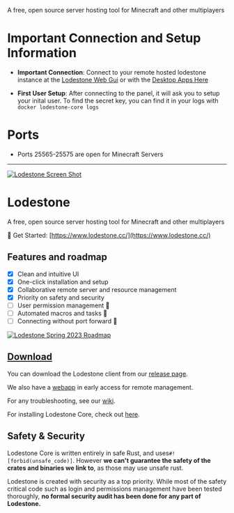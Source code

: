 A free, open source server hosting tool for Minecraft and other multiplayers

# Important Connection and Setup Information

- **Important Connection**: Connect to your remote hosted lodestone instance at the [Lodestone Web Gui](https://www.lodestone.cc/login/core/new?address=localhost&port=16662&protocol=http&apiVersion=v1) or with the [Desktop Apps Here](https://github.com/Lodestone-Team/lodestone#download)

- **First User Setup**: After connecting to the panel, it will ask you to setup your inital user. To find the secret key, you can find it in your logs with `docker lodestone-core logs`


# Ports 
- Ports 25565-25575 are open for Minecraft Servers

---

[![Lodestone Screen Shot](https://github.com/Lodestone-Team/lodestone/raw/main/public/assets/readmeRender.png)](https://www.lodestone.cc/)

# [](https://github.com/Lodestone-Team/lodestone#lodestone)Lodestone

A free, open source server hosting tool for Minecraft and other multiplayers

🔗 Get Started: [https://www.lodestone.cc/](https://www.lodestone.cc/)

## [](https://github.com/Lodestone-Team/lodestone#features-and-roadmap)Features and roadmap

-   [x]  Clean and intuitive UI
-   [x]  One-click installation and setup
-   [x]  Collaborative remote server and resource management
-   [x]  Priority on safety and security
-   [ ]  User permission management 🚧
-   [ ]  Automated macros and tasks 🚧
-   [ ]  Connecting without port forward 🚧

[![Lodestone Spring 2023 Roadmap](https://github.com/Lodestone-Team/lodestone/raw/main/public/assets/springRoadmap.png)](https://github.com/Lodestone-Team/lodestone/blob/main/public/assets/springRoadmap.png)

## [](https://github.com/Lodestone-Team/lodestone#download)[Download](https://github.com/Lodestone-Team/dashboard/releases/latest)

You can download the Lodestone client from our [release page](https://github.com/Lodestone-Team/dashboard/releases/latest).

We also have a [webapp](https://www.lodestone.cc/) in early access for remote management.

For any troubleshooting, see our [wiki](https://github.com/Lodestone-Team/lodestone/wiki/Known-Issues).

For installing Lodestone Core, check out [here](https://github.com/Lodestone-Team/lodestone_core).

## [](https://github.com/Lodestone-Team/lodestone#safety--security)Safety & Security

Lodestone Core is written entirely in safe Rust, and uses`#![forbid(unsafe_code)]`. However **we can't guarantee the safety of the crates and binaries we link to**, as those may use unsafe rust.

Lodestone is created with security as a top priority. While most of the safety critical code such as login and permissions management have been tested thoroughly, **no formal security audit has been done for any part of Lodestone.**

## [](https://github.com/Lodestone-Team/lodestone#contributing)